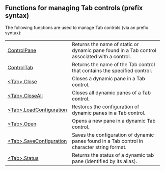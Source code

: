 
## Functions for managing Tab controls (prefix syntax)
			

<a name="NOTE1"></a>
<a name="NOTE1_1"></a>
The following functions are used to manage Tab controls (via an prefix syntax): 



|   |   |
| --- | --- |
| [ControlPane](../WDLang1/1000021625.md) | Returns the name of static or dynamic pane found in a Tab control associated with a control. |
| [ControlTab](../WDLang1/3025028.md) | Returns the name of the Tab control that contains the specified control. |
| [&lt;Tab&gt;.Close](../WDLang1/1000021702.md) | Closes a dynamic pane in a Tab control. |
| [&lt;Tab&gt;.CloseAll](../WDLang1/1000021703.md) | Closes all dynamic panes of a Tab control. |
| [&lt;Tab&gt;.LoadConfiguration](../WDLang1/1000021699.md) | Restores the configuration of dynamic panes in a Tab control. |
| [&lt;Tab&gt;.Open](../WDLang1/1000021704.md) | Opens a new pane in a dynamic Tab control. |
| [&lt;Tab&gt;.SaveConfiguration](../WDLang1/1000021708.md) | Saves the configuration of dynamic panes found in a Tab control in character string format. |
| [&lt;Tab&gt;.Status](../WDLang1/1000021700.md) | Returns the status of a dynamic tab pane (identified by its alias). |






